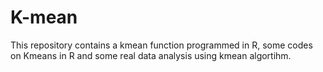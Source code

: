 # K-mean
This repository contains a kmean function programmed in R, some codes on Kmeans in R and some real data analysis using kmean algortihm.
